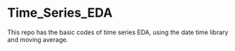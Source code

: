 # Time_Series_EDA
This repo has the basic codes of time series EDA, using the date time library and moving average.
